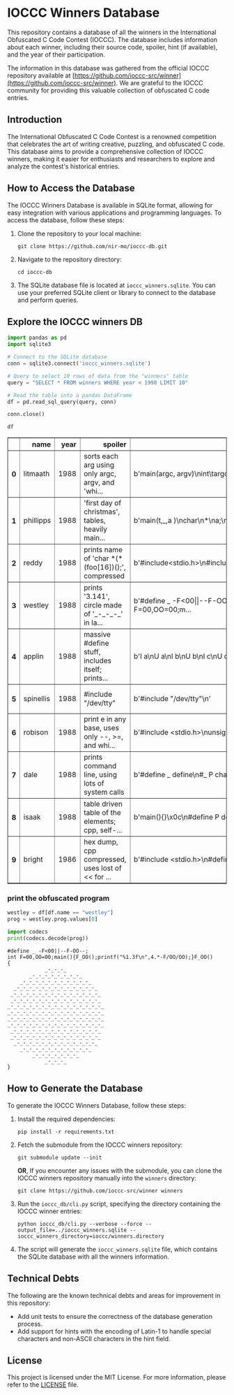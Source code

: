 # IOCCC Winners Database

This repository contains a database of all the winners in the International Obfuscated C Code Contest (IOCCC). 
The database includes information about each winner, including their source code, spoiler, hint (if available), and the
year of their participation.

The information in this database was gathered from the official IOCCC repository available at
[https://github.com/ioccc-src/winner](https://github.com/ioccc-src/winner). We are grateful to the IOCCC community for
providing this valuable collection of obfuscated C code entries.

## Introduction

The International Obfuscated C Code Contest is a renowned competition that celebrates the art of writing creative, 
puzzling, and obfuscated C code. This database aims to provide a comprehensive collection of IOCCC winners, making it
easier for enthusiasts and researchers to explore and analyze the contest's historical entries.

## How to Access the Database

The IOCCC Winners Database is available in SQLite format, allowing for easy integration with various applications and 
programming languages. To access the database, follow these steps:

1. Clone the repository to your local machine:
   ```
   git clone https://github.com/nir-mo/ioccc-db.git
   ```

2. Navigate to the repository directory:
   ```
   cd ioccc-db
   ```

3. The SQLite database file is located at `ioccc_winners.sqlite`. You can use your preferred SQLite client or library 
   to connect to the database and perform queries.

## Explore the IOCCC winners DB


```python
import pandas as pd
import sqlite3

# Connect to the SQLite database
conn = sqlite3.connect('ioccc_winners.sqlite')

# Query to select 10 rows of data from the "winners" table
query = "SELECT * FROM winners WHERE year < 1998 LIMIT 10"

# Read the table into a pandas DataFrame
df = pd.read_sql_query(query, conn)

conn.close()
```


```python
df
```

<div>
<table border="1" class="dataframe">
  <thead>
    <tr style="text-align: right;">
      <th></th>
      <th>name</th>
      <th>year</th>
      <th>spoiler</th>
      <th>prog</th>
      <th>hint</th>
    </tr>
  </thead>
  <tbody>
    <tr>
      <th>0</th>
      <td>litmaath</td>
      <td>1988</td>
      <td>sorts each arg using only argc, argv, and 'whi...</td>
      <td>b'main(argc, argv)\nint\targc;\nchar\t**argv;\...</td>
      <td>Best small program:\n\n\tMaarten Litmaath\n\tF...</td>
    </tr>
    <tr>
      <th>1</th>
      <td>phillipps</td>
      <td>1988</td>
      <td>'first day of christmas', tables, heavily main...</td>
      <td>b'main(t,_,a )\nchar\n*\na;\n{\n\t\t\t\treturn...</td>
      <td>Least likely to compile successfully:\n\n\tIan...</td>
    </tr>
    <tr>
      <th>2</th>
      <td>reddy</td>
      <td>1988</td>
      <td>prints name of 'char *(*(foo[16])();', compressed</td>
      <td>b'#include&lt;stdio.h&gt;\n#include&lt;ctype.h&gt;\n#defin...</td>
      <td>Most useful Obfuscated C program:\n\n\tAmperif...</td>
    </tr>
    <tr>
      <th>3</th>
      <td>westley</td>
      <td>1988</td>
      <td>prints '3.141', circle made of '_-_-_-_' in la...</td>
      <td>b'#define _ -F&lt;00||--F-OO--;\nint F=00,OO=00;m...</td>
      <td>Best layout:\n\n    \tMerlyn LeRoy (Brian West...</td>
    </tr>
    <tr>
      <th>4</th>
      <td>applin</td>
      <td>1988</td>
      <td>massive #define stuff, includes itself; prints...</td>
      <td>b'I a\nU a\nI b\nU b\nI c\nU c\nI d\nU d\nI e\...</td>
      <td>Best of show:\n\n    \tJack Applin\n\tHewlett-...</td>
    </tr>
    <tr>
      <th>5</th>
      <td>spinellis</td>
      <td>1988</td>
      <td>#include "/dev/tty"</td>
      <td>b'#include "/dev/tty"\n'</td>
      <td>Best abuse of the rules:\n\n    \tDiomidis Spi...</td>
    </tr>
    <tr>
      <th>6</th>
      <td>robison</td>
      <td>1988</td>
      <td>print e in any base, uses only --, &gt;=, and whi...</td>
      <td>b'#include &lt;stdio.h&gt;\nunsigned char w,h,i,l,e,...</td>
      <td>Best abuse of C constructs:\n\n    \tArch D. R...</td>
    </tr>
    <tr>
      <th>7</th>
      <td>dale</td>
      <td>1988</td>
      <td>prints command line, using lots of system calls</td>
      <td>b'#define _ define\n#_ P char\n#_ p int\n#_ O ...</td>
      <td>Best abuse of system calls:\n\n    \tPaul Dale...</td>
    </tr>
    <tr>
      <th>8</th>
      <td>isaak</td>
      <td>1988</td>
      <td>table driven table of the elements; cpp, self-...</td>
      <td>b'main(){}\x0c\n#define P define\n#P U ifdef\n...</td>
      <td>Best visuals:\n\n    \tMark Isaak\n\tImagen Co...</td>
    </tr>
    <tr>
      <th>9</th>
      <td>bright</td>
      <td>1986</td>
      <td>hex dump, cpp compressed, uses lost of &lt;&lt; for ...</td>
      <td>b'#include &lt;stdio.h&gt;\n#define O1O printf\n#def...</td>
      <td># Most useful obfuscation \n\nWalter Bright\n\...</td>
    </tr>
  </tbody>
</table>
</div>



### print the obfuscated program


```python
westley = df[df.name == "westley"]
prog = westley.prog.values[0]

import codecs
print(codecs.decode(prog))
```

    #define _ -F<00||--F-OO--;
    int F=00,OO=00;main(){F_OO();printf("%1.3f\n",4.*-F/OO/OO);}F_OO()
    {
                _-_-_-_
           _-_-_-_-_-_-_-_-_
        _-_-_-_-_-_-_-_-_-_-_-_
      _-_-_-_-_-_-_-_-_-_-_-_-_-_
     _-_-_-_-_-_-_-_-_-_-_-_-_-_-_
     _-_-_-_-_-_-_-_-_-_-_-_-_-_-_
    _-_-_-_-_-_-_-_-_-_-_-_-_-_-_-_
    _-_-_-_-_-_-_-_-_-_-_-_-_-_-_-_
    _-_-_-_-_-_-_-_-_-_-_-_-_-_-_-_
    _-_-_-_-_-_-_-_-_-_-_-_-_-_-_-_
     _-_-_-_-_-_-_-_-_-_-_-_-_-_-_
     _-_-_-_-_-_-_-_-_-_-_-_-_-_-_
      _-_-_-_-_-_-_-_-_-_-_-_-_-_
        _-_-_-_-_-_-_-_-_-_-_-_
            _-_-_-_-_-_-_-_
                _-_-_-_
    }
    



## How to Generate the Database

To generate the IOCCC Winners Database, follow these steps:

1. Install the required dependencies:
   ```
   pip install -r requirements.txt
   ```

2. Fetch the submodule from the IOCCC winners repository:
   ```
   git submodule update --init
   ```
   
   __OR__, If you encounter any issues with the submodule, you can clone the IOCCC winners repository manually into the
   `winners` directory:
   ```
   git clone https://github.com/ioccc-src/winner winners
   ```

3. Run the `ioccc_db/cli.py` script, specifying the directory containing the IOCCC winner entries:
   ```
   python ioccc_db/cli.py --verbose --force --output_file=../ioccc_winners.sqlite --ioccc_winners_directory=ioccc/winners.directory
   ```

4. The script will generate the `ioccc_winners.sqlite` file, which contains the SQLite database with all the winners 
   information.

## Technical Debts

The following are the known technical debts and areas for improvement in this repository:

- Add unit tests to ensure the correctness of the database generation process.
- Add support for hints with the encoding of Latin-1 to handle special characters and non-ASCII characters in the hint 
  field.


## License

This project is licensed under the MIT License. For more information, please refer to the [LICENSE](LICENSE) file.

